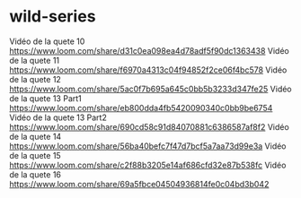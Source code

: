 # wild-series
Vidéo de la quete 10 https://www.loom.com/share/d31c0ea098ea4d78adf5f90dc1363438
Vidéo de la quete 11 https://www.loom.com/share/f6970a4313c04f94852f2ce06f4bc578
Vidéo de la quete 12 https://www.loom.com/share/5ac0f7b695a645c0bb5b3233d347fe25
Vidéo de la quete 13 Part1 https://www.loom.com/share/eb800dda4fb5420090340c0bb9be6754
Vidéo de la quete 13 Part2 https://www.loom.com/share/690cd58c91d84070881c6386587af8f2
Vidéo de la quete 14 https://www.loom.com/share/56ba40befc7f47d7bcf5a7aa73d99e3a
Vidéo de la quete 15 https://www.loom.com/share/c2f88b3205e14af686cfd32e87b538fc
Vidéo de la quete 16 https://www.loom.com/share/69a5fbce04504936814fe0c04bd3b042